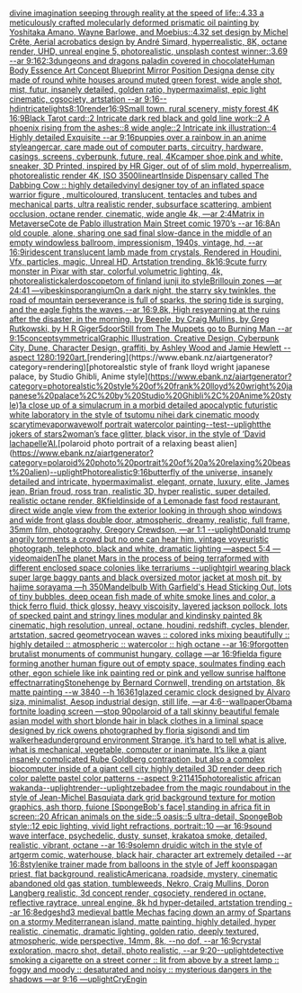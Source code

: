 [divine imagination seeping through reality at the speed of life::4.33 a meticulously crafted molecularly deformed prismatic oil painting by Yoshitaka Amano, Wayne Barlowe, and Moebius::4.32 set design by Michel Crête, Aerial acrobatics design by André Simard, hyperrealistic, 8K, octane render, UHD, unreal engine 5, photorealistic, unsplash contest winner::3.69 --ar 9:16](https://www.ebank.nz/aiartgenerator?category=divine%20imagination%20seeping%20through%20reality%20at%20the%20speed%20of%20life%3A%3A4.33%20a%20meticulously%20crafted%20molecularly%20deformed%20prismatic%20oil%20painting%20by%20Yoshitaka%20Amano%2C%20Wayne%20Barlowe%2C%20and%20Moebius%3A%3A4.32%20set%20design%20by%20Michel%20Cr%C3%AAte%2C%20Aerial%20acrobatics%20design%20by%20Andr%C3%A9%20Simard%2C%20hyperrealistic%2C%208K%2C%20octane%20render%2C%20UHD%2C%20unreal%20engine%205%2C%20photorealistic%2C%20unsplash%20contest%20winner%3A%3A3.69%20--ar%209%3A16)[](https://www.ebank.nz/aiartgenerator?category=)[2:3](https://www.ebank.nz/aiartgenerator?category=2%3A3)[dungeons and dragons paladin covered in chocolate](https://www.ebank.nz/aiartgenerator?category=dungeons%20and%20dragons%20paladin%20covered%20in%20chocolate)[Human Body Essence Art Concept Blueprint Mirror Position Design](https://www.ebank.nz/aiartgenerator?category=Human%20Body%20Essence%20Art%20Concept%20Blueprint%20Mirror%20Position%20Design)[a dense city made of round white houses around muted green forest, wide angle shot, mist, futur, insanely detailed, golden ratio, hypermaximalist, epic light cinematic, cgsociety, artstation --ar 9:16](https://www.ebank.nz/aiartgenerator?category=a%20dense%20city%20made%20of%20round%20white%20houses%20around%20muted%20green%20forest%2C%20wide%20angle%20shot%2C%20mist%2C%20futur%2C%20insanely%20detailed%2C%20golden%20ratio%2C%20hypermaximalist%2C%20epic%20light%20cinematic%2C%20cgsociety%2C%20artstation%20--ar%209%3A16)[--hd](https://www.ebank.nz/aiartgenerator?category=--hd)[intricate](https://www.ebank.nz/aiartgenerator?category=intricate)[lights](https://www.ebank.nz/aiartgenerator?category=lights)[8:10](https://www.ebank.nz/aiartgenerator?category=8%3A10)[render](https://www.ebank.nz/aiartgenerator?category=render)[16:9](https://www.ebank.nz/aiartgenerator?category=16%3A9)[Small town, rural scenery, misty forest 4K 16:9](https://www.ebank.nz/aiartgenerator?category=Small%20town%2C%20rural%20scenery%2C%20misty%20forest%204K%2016%3A9)[Black Tarot card::2  Intricate dark red black and gold line work::2  A phoenix rising from the ashes::8 wide angle::2 Intricate ink illustration::4 Highly detailed Exquisite --ar 9:16](https://www.ebank.nz/aiartgenerator?category=Black%20Tarot%20card%3A%3A2%20%20Intricate%20dark%20red%20black%20and%20gold%20line%20work%3A%3A2%20%20A%20phoenix%20rising%20from%20the%20ashes%3A%3A8%20wide%20angle%3A%3A2%20Intricate%20ink%20illustration%3A%3A4%20Highly%20detailed%20Exquisite%20--ar%209%3A16)[puppies over a rainbow in an anime style](https://www.ebank.nz/aiartgenerator?category=puppies%20over%20a%20rainbow%20in%20an%20anime%20style)[anger](https://www.ebank.nz/aiartgenerator?category=anger)[car, care made out of computer parts, circuitry, hardware, casings, screens, cyberpunk, future, real, 4K](https://www.ebank.nz/aiartgenerator?category=car%2C%20care%20made%20out%20of%20computer%20parts%2C%20circuitry%2C%20hardware%2C%20casings%2C%20screens%2C%20cyberpunk%2C%20future%2C%20real%2C%204K)[camper shoe,pink and white, sneaker, 3D Printed, inspired by HR Giger, out of of slim mold, hyperrealism, photorealistic render 4K, ISO 3500](https://www.ebank.nz/aiartgenerator?category=camper%20shoe%2Cpink%20and%20white%2C%20sneaker%2C%203D%20Printed%2C%20inspired%20by%20HR%20Giger%2C%20out%20of%20of%20slim%20mold%2C%20hyperrealism%2C%20photorealistic%20render%204K%2C%20ISO%203500)[lineart](https://www.ebank.nz/aiartgenerator?category=lineart)[Inside Dispensary called The Dabbing Cow :: highly detailed](https://www.ebank.nz/aiartgenerator?category=Inside%20Dispensary%20called%20The%20Dabbing%20Cow%20%3A%3A%20highly%20detailed)[vinyl designer toy of an inflated space warrior figure , multicoloured, translucent, tentacles and tubes and mechanical parts, ultra realistic render, subsurface scattering, ambient occlusion, octane render, cinematic, wide angle 4k, —ar 2:4](https://www.ebank.nz/aiartgenerator?category=vinyl%20designer%20toy%20of%20an%20inflated%20space%20warrior%20figure%20%2C%20multicoloured%2C%20translucent%2C%20tentacles%20and%20tubes%20and%20mechanical%20parts%2C%20ultra%20realistic%20render%2C%20subsurface%20scattering%2C%20ambient%20occlusion%2C%20octane%20render%2C%20cinematic%2C%20wide%20angle%204k%2C%20%E2%80%94ar%202%3A4)[Matrix in Metaverse](https://www.ebank.nz/aiartgenerator?category=Matrix%20in%20Metaverse)[Cote de Pablo illustration Main Street comic 1970’s --ar 16:8](https://www.ebank.nz/aiartgenerator?category=Cote%20de%20Pablo%20illustration%20Main%20Street%20comic%201970%E2%80%99s%20--ar%2016%3A8)[An old couple, alone, sharing one sad final slow-dance in the middle of an empty windowless ballroom, impressionism, 1940s,  vintage, hd, --ar 16:9](https://www.ebank.nz/aiartgenerator?category=An%20old%20couple%2C%20alone%2C%20sharing%20one%20sad%20final%20slow-dance%20in%20the%20middle%20of%20an%20empty%20windowless%20ballroom%2C%20impressionism%2C%201940s%2C%20%20vintage%2C%20hd%2C%20--ar%2016%3A9)[iridescent translucent lamb made from crystals, Rendered in Houdini, Vfx, particles, magic, Unreal HD, Artstation trending, 8k](https://www.ebank.nz/aiartgenerator?category=iridescent%20translucent%20lamb%20made%20from%20crystals%2C%20Rendered%20in%20Houdini%2C%20Vfx%2C%20particles%2C%20magic%2C%20Unreal%20HD%2C%20Artstation%20trending%2C%208k)[16:9](https://www.ebank.nz/aiartgenerator?category=16%3A9)[cute furry monster in Pixar with star, colorful,volumetric lighting, 4k, photorealistic](https://www.ebank.nz/aiartgenerator?category=cute%20furry%20monster%20in%20Pixar%20with%20star%2C%20colorful%2Cvolumetric%20lighting%2C%204k%2C%20photorealistic)[kalerdoscope](https://www.ebank.nz/aiartgenerator?category=kalerdoscope)[tom of finland junji ito style](https://www.ebank.nz/aiartgenerator?category=tom%20of%20finland%20junji%20ito%20style)[Brillouin zones —ar 24:41 —vibe](https://www.ebank.nz/aiartgenerator?category=Brillouin%20zones%20%E2%80%94ar%2024%3A41%20%E2%80%94vibe)[skin](https://www.ebank.nz/aiartgenerator?category=skin)[sporangium](https://www.ebank.nz/aiartgenerator?category=sporangium)[On a dark night, the starry sky twinkles, the road of mountain perseverance is full of sparks, the spring tide is surging, and the eagle fights the waves,--ar 16:9,8k, High res](https://www.ebank.nz/aiartgenerator?category=On%20a%20dark%20night%2C%20the%20starry%20sky%20twinkles%2C%20the%20road%20of%20mountain%20perseverance%20is%20full%20of%20sparks%2C%20the%20spring%20tide%20is%20surging%2C%20and%20the%20eagle%20fights%20the%20waves%2C--ar%2016%3A9%2C8k%2C%20High%20res)[yearning at the ruins after the disaster, in the morning, by Beeple, by Craig Mullins, by Greg Rutkowski, by H R Giger](https://www.ebank.nz/aiartgenerator?category=yearning%20at%20the%20ruins%20after%20the%20disaster%2C%20in%20the%20morning%2C%20by%20Beeple%2C%20by%20Craig%20Mullins%2C%20by%20Greg%20Rutkowski%2C%20by%20H%20R%20Giger)[5](https://www.ebank.nz/aiartgenerator?category=5)[door](https://www.ebank.nz/aiartgenerator?category=door)[Still from The Muppets go to Burning Man --ar 9:15](https://www.ebank.nz/aiartgenerator?category=Still%20from%20The%20Muppets%20go%20to%20Burning%20Man%20--ar%209%3A15)[concept](https://www.ebank.nz/aiartgenerator?category=concept)[symmetrical](https://www.ebank.nz/aiartgenerator?category=symmetrical)[Graphic Illustration, Creative Design, Cyberpunk City, Dune, Character Design, graffiti, by Ashley Wood and Jamie Hewlett --aspect 1280:1920](https://www.ebank.nz/aiartgenerator?category=Graphic%20Illustration%2C%20Creative%20Design%2C%20Cyberpunk%20City%2C%20Dune%2C%20Character%20Design%2C%20graffiti%2C%20by%20Ashley%20Wood%20and%20Jamie%20Hewlett%20--aspect%201280%3A1920)[art.](https://www.ebank.nz/aiartgenerator?category=art.)[rendering](https://www.ebank.nz/aiartgenerator?category=rendering)[photorealstic style of frank lloyd wright japanese palace, by Studio Ghibli, Anime style](https://www.ebank.nz/aiartgenerator?category=photorealstic%20style%20of%20frank%20lloyd%20wright%20japanese%20palace%2C%20by%20Studio%20Ghibli%2C%20Anime%20style)[1](https://www.ebank.nz/aiartgenerator?category=1)[a close up of a simulacrum in a morbid detailed apocalyptic futuristic white laboratory in the style of tsutomu nihei dark cinematic moody scary](https://www.ebank.nz/aiartgenerator?category=a%20close%20up%20of%20a%20simulacrum%20in%20a%20morbid%20detailed%20apocalyptic%20futuristic%20white%20laboratory%20in%20the%20style%20of%20tsutomu%20nihei%20dark%20cinematic%20moody%20scary)[time](https://www.ebank.nz/aiartgenerator?category=time)[vaporwave](https://www.ebank.nz/aiartgenerator?category=vaporwave)[wolf portrait watercolor painting](https://www.ebank.nz/aiartgenerator?category=wolf%20portrait%20watercolor%20painting)[--test](https://www.ebank.nz/aiartgenerator?category=--test)[--uplight](https://www.ebank.nz/aiartgenerator?category=--uplight)[the jokers of stars](https://www.ebank.nz/aiartgenerator?category=the%20jokers%20of%20stars)[2](https://www.ebank.nz/aiartgenerator?category=2)[woman’s face glitter, black visor, in the style of ‘David lachapelle’](https://www.ebank.nz/aiartgenerator?category=woman%E2%80%99s%20face%20glitter%2C%20black%20visor%2C%20in%20the%20style%20of%20%E2%80%98David%20lachapelle%E2%80%99)[AI.](https://www.ebank.nz/aiartgenerator?category=AI.)[polaroid photo portrait of a relaxing beast alien](https://www.ebank.nz/aiartgenerator?category=polaroid%20photo%20portrait%20of%20a%20relaxing%20beast%20alien)[--uplight](https://www.ebank.nz/aiartgenerator?category=--uplight)[Photorealistic](https://www.ebank.nz/aiartgenerator?category=Photorealistic)[9:16](https://www.ebank.nz/aiartgenerator?category=9%3A16)[butterfly of the universe, insanely detailed and intricate, hypermaximalist, elegant, ornate, luxury, elite, James jean, Brian froud, ross tran, realistic 3D, hyper realistic, super detailed, realistic octane render, 8K](https://www.ebank.nz/aiartgenerator?category=butterfly%20of%20the%20universe%2C%20insanely%20detailed%20and%20intricate%2C%20hypermaximalist%2C%20elegant%2C%20ornate%2C%20luxury%2C%20elite%2C%20James%20jean%2C%20Brian%20froud%2C%20ross%20tran%2C%20realistic%203D%2C%20hyper%20realistic%2C%20super%20detailed%2C%20realistic%20octane%20render%2C%208K)[field](https://www.ebank.nz/aiartgenerator?category=field)[inside of a Lemonade fast food restaurant, direct wide angle view from the exterior looking in through shop windows and wide front glass double door, atmospheric, dreamy, realistic, full frame, 35mm film, photography, Gregory Crewdson, —ar 1:1 --uplight](https://www.ebank.nz/aiartgenerator?category=inside%20of%20a%20Lemonade%20fast%20food%20restaurant%2C%20direct%20wide%20angle%20view%20from%20the%20exterior%20looking%20in%20through%20shop%20windows%20and%20wide%20front%20glass%20double%20door%2C%20atmospheric%2C%20dreamy%2C%20realistic%2C%20full%20frame%2C%2035mm%20film%2C%20photography%2C%20Gregory%20Crewdson%2C%20%E2%80%94ar%201%3A1%20--uplight)[Donald trump angrily torments a crowd but no one can hear him, vintage voyeuristic photograph, telephoto, black and white, dramatic lighting —aspect 5:4 —video](https://www.ebank.nz/aiartgenerator?category=Donald%20trump%20angrily%20torments%20a%20crowd%20but%20no%20one%20can%20hear%20him%2C%20vintage%20voyeuristic%20photograph%2C%20telephoto%2C%20black%20and%20white%2C%20dramatic%20lighting%20%E2%80%94aspect%205%3A4%20%E2%80%94video)[maiden](https://www.ebank.nz/aiartgenerator?category=maiden)[The planet Mars in the process of being terraformed with different enclosed space colonies like terrariums --uplight](https://www.ebank.nz/aiartgenerator?category=The%20planet%20Mars%20in%20the%20process%20of%20being%20terraformed%20with%20different%20enclosed%20space%20colonies%20like%20terrariums%20--uplight)[girl wearing black super large baggy pants and black oversized motor jacket at mosh pit, by hajime sorayama —h 350](https://www.ebank.nz/aiartgenerator?category=girl%20wearing%20black%20super%20large%20baggy%20pants%20and%20black%20oversized%20motor%20jacket%20at%20mosh%20pit%2C%20by%20hajime%20sorayama%20%E2%80%94h%20350)[Mandelbulb With Garfield's Head Sticking Out, lots of tiny bubbles, deep ocean fish made of white smoke lines and color, a thick ferro fluid, thick glossy, heavy viscoisity, layered jackson pollock, lots of specked paint and stringy lines modular and kindinsky painted 8k cinematic, high resolution, unreal, octane, houdini, redshift, cycles, blender, artstation, sacred geometry](https://www.ebank.nz/aiartgenerator?category=Mandelbulb%20With%20Garfield%27s%20Head%20Sticking%20Out%2C%20lots%20of%20tiny%20bubbles%2C%20deep%20ocean%20fish%20made%20of%20white%20smoke%20lines%20and%20color%2C%20a%20thick%20ferro%20fluid%2C%20thick%20glossy%2C%20heavy%20viscoisity%2C%20layered%20jackson%20pollock%2C%20lots%20of%20specked%20paint%20and%20stringy%20lines%20modular%20and%20kindinsky%20painted%208k%20cinematic%2C%20high%20resolution%2C%20unreal%2C%20octane%2C%20houdini%2C%20redshift%2C%20cycles%2C%20blender%2C%20artstation%2C%20sacred%20geometry)[ocean waves :: colored inks mixing beautifully :: highly detailed :: atmospheric :: watercolor :: high octane --ar 16:9](https://www.ebank.nz/aiartgenerator?category=ocean%20waves%20%3A%3A%20colored%20inks%20mixing%20beautifully%20%3A%3A%20highly%20detailed%20%3A%3A%20atmospheric%20%3A%3A%20watercolor%20%3A%3A%20high%20octane%20--ar%2016%3A9)[forgotten brutalist monuments of communist hungary, collage —ar 16:9](https://www.ebank.nz/aiartgenerator?category=forgotten%20brutalist%20monuments%20of%20communist%20hungary%2C%20collage%20%E2%80%94ar%2016%3A9)[field](https://www.ebank.nz/aiartgenerator?category=field)[a figure forming another human figure out of empty space, soulmates finding each other, egon schiele like ink painting red or pink and yellow sunrise halftone effect](https://www.ebank.nz/aiartgenerator?category=a%20figure%20forming%20another%20human%20figure%20out%20of%20empty%20space%2C%20soulmates%20finding%20each%20other%2C%20egon%20schiele%20like%20ink%20painting%20red%20or%20pink%20and%20yellow%20sunrise%20halftone%20effect)[narrating](https://www.ebank.nz/aiartgenerator?category=narrating)[Stonehenge by Bernard Cornwell, trending on artstation, 8k matte painting --w 3840 --h 1636](https://www.ebank.nz/aiartgenerator?category=Stonehenge%20by%20Bernard%20Cornwell%2C%20trending%20on%20artstation%2C%208k%20matte%20painting%20--w%203840%20--h%201636)[1](https://www.ebank.nz/aiartgenerator?category=1)[glazed ceramic clock designed by Alvaro siza, minimalist, Aesop industrial design, still life, —ar 4:6](https://www.ebank.nz/aiartgenerator?category=glazed%20ceramic%20clock%20designed%20by%20Alvaro%20siza%2C%20minimalist%2C%20Aesop%20industrial%20design%2C%20still%20life%2C%20%E2%80%94ar%204%3A6)[--wallpaper](https://www.ebank.nz/aiartgenerator?category=--wallpaper)[Obama fortnite loading screen —stop 90](https://www.ebank.nz/aiartgenerator?category=Obama%20fortnite%20loading%20screen%20%E2%80%94stop%2090)[polaroid of a tall skinny beautiful female asian model with short blonde hair in black clothes in a liminal space designed by rick owens photographed by floria sigisondi and tim walker](https://www.ebank.nz/aiartgenerator?category=polaroid%20of%20a%20tall%20skinny%20beautiful%20female%20asian%20model%20with%20short%20blonde%20hair%20in%20black%20clothes%20in%20a%20liminal%20space%20designed%20by%20rick%20owens%20photographed%20by%20floria%20sigisondi%20and%20tim%20walker)[head](https://www.ebank.nz/aiartgenerator?category=head)[underground   environment  Strange,  it’s hard to tell what is alive, what is mechanical, vegetable, computer or inanimate. It’s like a giant insanely complicated Rube Goldberg contraption, but also a complex biocomputer inside of a giant cell city highly detailed 3D render deep rich color palette pastel color patterns --aspect 9:21](https://www.ebank.nz/aiartgenerator?category=underground%20%20%20environment%20%20Strange%2C%20%20it%E2%80%99s%20hard%20to%20tell%20what%20is%20alive%2C%20what%20is%20mechanical%2C%20vegetable%2C%20computer%20or%20inanimate.%20It%E2%80%99s%20like%20a%20giant%20insanely%20complicated%20Rube%20Goldberg%20contraption%2C%20but%20also%20a%20complex%20biocomputer%20inside%20of%20a%20giant%20cell%20city%20highly%20detailed%203D%20render%20deep%20rich%20color%20palette%20pastel%20color%20patterns%20--aspect%209%3A21)[1415](https://www.ebank.nz/aiartgenerator?category=1415)[photorealistic african wakanda](https://www.ebank.nz/aiartgenerator?category=photorealistic%20african%20wakanda)[--uplight](https://www.ebank.nz/aiartgenerator?category=--uplight)[render](https://www.ebank.nz/aiartgenerator?category=render)[--uplight](https://www.ebank.nz/aiartgenerator?category=--uplight)[zebadee from the magic roundabout in the style of Jean-Michel Basquiat](https://www.ebank.nz/aiartgenerator?category=zebadee%20from%20the%20magic%20roundabout%20in%20the%20style%20of%20Jean-Michel%20Basquiat)[a dark grid background texture for motion graphics, ash thorp, fui](https://www.ebank.nz/aiartgenerator?category=a%20dark%20grid%20background%20texture%20for%20motion%20graphics%2C%20ash%20thorp%2C%20fui)[one [SpongeBob's face] standing in africa fit in screen::20 African animals on the side::5 oasis::5 ultra-detail, SpongeBob style::12 epic lighting, vivid light refractions, portrait::10 —ar 16:9](https://www.ebank.nz/aiartgenerator?category=one%20%5BSpongeBob%27s%20face%5D%20standing%20in%20africa%20fit%20in%20screen%3A%3A20%20African%20animals%20on%20the%20side%3A%3A5%20oasis%3A%3A5%20ultra-detail%2C%20SpongeBob%20style%3A%3A12%20epic%20lighting%2C%20vivid%20light%20refractions%2C%20portrait%3A%3A10%20%E2%80%94ar%2016%3A9)[sound wave interface, psychedelic, dusty, sunset, krakatoa smoke, detailed, realistic, vibrant, octane --ar 16:9](https://www.ebank.nz/aiartgenerator?category=sound%20wave%20interface%2C%20psychedelic%2C%20dusty%2C%20sunset%2C%20krakatoa%20smoke%2C%20detailed%2C%20realistic%2C%20vibrant%2C%20octane%20--ar%2016%3A9)[solemn druidic witch in the style of artgerm comic, waterhouse, black hair, character art extremely detailed --ar 16:8](https://www.ebank.nz/aiartgenerator?category=solemn%20druidic%20witch%20in%20the%20style%20of%20artgerm%20comic%2C%20waterhouse%2C%20black%20hair%2C%20character%20art%20extremely%20detailed%20--ar%2016%3A8)[style](https://www.ebank.nz/aiartgenerator?category=style)[nike trainer made from balloons in the style of Jeff koons](https://www.ebank.nz/aiartgenerator?category=nike%20trainer%20made%20from%20balloons%20in%20the%20style%20of%20Jeff%20koons)[pagan priest, flat background, realistic](https://www.ebank.nz/aiartgenerator?category=pagan%20priest%2C%20flat%20background%2C%20realistic)[Americana, roadside, mystery, cinematic abandoned old gas station, tumbleweeds, Nekro, Craig Mullins, Doron Langberg realistic, 3d concept render, cgsociety, rendered in octane, reflective raytrace, unreal engine, 8k hd hyper-detailed, artstation trending --ar 16:8](https://www.ebank.nz/aiartgenerator?category=Americana%2C%20roadside%2C%20mystery%2C%20cinematic%20abandoned%20old%20gas%20station%2C%20tumbleweeds%2C%20Nekro%2C%20Craig%20Mullins%2C%20Doron%20Langberg%20realistic%2C%203d%20concept%20render%2C%20cgsociety%2C%20rendered%20in%20octane%2C%20reflective%20raytrace%2C%20unreal%20engine%2C%208k%20hd%20hyper-detailed%2C%20artstation%20trending%20--ar%2016%3A8)[edges](https://www.ebank.nz/aiartgenerator?category=edges)[hd](https://www.ebank.nz/aiartgenerator?category=hd)[3 medieval battle Mechas facing down an army of Spartans on a stormy Mediterranean island, matte painting, highly detailed, hyper realistic, cinematic, dramatic lighting, golden ratio, deeply textured, atmospheric, wide perspective, 14mm, 8k, --no dof, --ar 16:9](https://www.ebank.nz/aiartgenerator?category=3%20medieval%20battle%20Mechas%20facing%20down%20an%20army%20of%20Spartans%20on%20a%20stormy%20Mediterranean%20island%2C%20matte%20painting%2C%20highly%20detailed%2C%20hyper%20realistic%2C%20cinematic%2C%20dramatic%20lighting%2C%20golden%20ratio%2C%20deeply%20textured%2C%20atmospheric%2C%20wide%20perspective%2C%2014mm%2C%208k%2C%20--no%20dof%2C%20--ar%2016%3A9)[crystal exploration, macro shot, detail, photo realistic, --ar 9:20](https://www.ebank.nz/aiartgenerator?category=crystal%20exploration%2C%20macro%20shot%2C%20detail%2C%20photo%20realistic%2C%20--ar%209%3A20)[--uplight](https://www.ebank.nz/aiartgenerator?category=--uplight)[detective smoking a cigarette on a street corner :: lit from above by a street lamp :: foggy and moody :: desaturated and noisy :: mysterious dangers in the shadows —ar 9:16 —uplight](https://www.ebank.nz/aiartgenerator?category=detective%20smoking%20a%20cigarette%20on%20a%20street%20corner%20%3A%3A%20lit%20from%20above%20by%20a%20street%20lamp%20%3A%3A%20foggy%20and%20moody%20%3A%3A%20desaturated%20and%20noisy%20%3A%3A%20mysterious%20dangers%20in%20the%20shadows%20%E2%80%94ar%209%3A16%20%E2%80%94uplight)[CryEngin](https://www.ebank.nz/aiartgenerator?category=CryEngin)